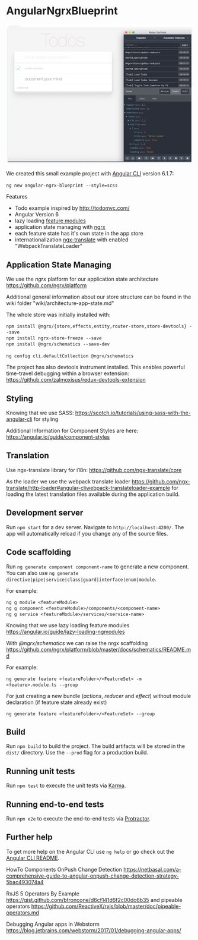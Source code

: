 # AngularNgrxBlueprint

![todo-app](./frame-generic.png)

We created this small example project with [Angular CLI](https://github.com/angular/angular-cli) version 6.1.7:

`ng new angular-ngrx-blueprint --style=scss`

Features

* Todo example inspired by <http://todomvc.com/>
* Angular Version 6
* lazy loading [feature modules](https://angular.io/guide/feature-modules)
* application state managing with [ngrx](http://ngrx.github.io/)
* each feature state has it's own state in the app store
* internationalization [ngx-translate](http://www.ngx-translate.com/) with enabled "WebpackTranslateLoader"

## Application State Managing

We use the *ngrx* platform for our application state architecture <https://github.com/ngrx/platform>

Additional general information about our store structure can be found in the wiki folder "wiki/architecture-app-state.md"

The whole store was initially installed with:

```
npm install @ngrx/{store,effects,entity,router-store,store-devtools} --save
npm install ngrx-store-freeze --save
npm install @ngrx/schematics --save-dev

ng config cli.defaultCollection @ngrx/schematics
```

The project has also devtools instrument installed. This enables powerful time-travel debugging within a browser extension: <https://github.com/zalmoxisus/redux-devtools-extension>

## Styling

Knowing that we use SASS: <https://scotch.io/tutorials/using-sass-with-the-angular-cli> for styling

Additional Information for Component Styles are here: <https://angular.io/guide/component-styles>

## Translation

Use ngx-translate library for i18n: <https://github.com/ngx-translate/core>

As the loader we use the webpack translate loader <https://github.com/ngx-translate/http-loader#angular-cliwebpack-translateloader-example> for loading the latest translation files available during the application build.

## Development server

Run `npm start` for a dev server. Navigate to `http://localhost:4200/`. The app will automatically reload if you change any of the source files.

## Code scaffolding

Run `ng generate component component-name` to generate a new component. You can also use `ng generate directive|pipe|service|class|guard|interface|enum|module`.

For example:

```
ng g module <featureModule>
ng g component <featureModule>/components/<component-name>
ng g service <featureModule>/services/<service-name>
```

Knowing that we use lazy loading feature modules <https://angular.io/guide/lazy-loading-ngmodules>

With *@ngrx/schematics* we can raise the nrgx scaffolding <https://github.com/ngrx/platform/blob/master/docs/schematics/README.md>

For example:

```
ng generate feature <featureFolder>/<FeatureSet> -m <feature>.module.ts --group
```

For just creating a new bundle (*actions*, *reducer* and *effect*) without module declaration (if feature state already exist)

```
ng generate feature <featureFolder>/<FeatureSet> --group
```

## Build

Run `npm build` to build the project. The build artifacts will be stored in the `dist/` directory. Use the `--prod` flag for a production build.

## Running unit tests

Run `npm test` to execute the unit tests via [Karma](https://karma-runner.github.io).

## Running end-to-end tests

Run `npm e2e` to execute the end-to-end tests via [Protractor](http://www.protractortest.org/).

## Further help

To get more help on the Angular CLI use `ng help` or go check out the [Angular CLI README](https://github.com/angular/angular-cli/blob/master/README.md).

HowTo Components OnPush Change Detection <https://netbasal.com/a-comprehensive-guide-to-angular-onpush-change-detection-strategy-5bac493074a4>

RxJS 5 Operators By Example <https://gist.github.com/btroncone/d6cf141d6f2c00dc6b35> and pipeable operators <https://github.com/ReactiveX/rxjs/blob/master/doc/pipeable-operators.md>

Debugging Angular apps in Webstorm <https://blog.jetbrains.com/webstorm/2017/01/debugging-angular-apps/>
